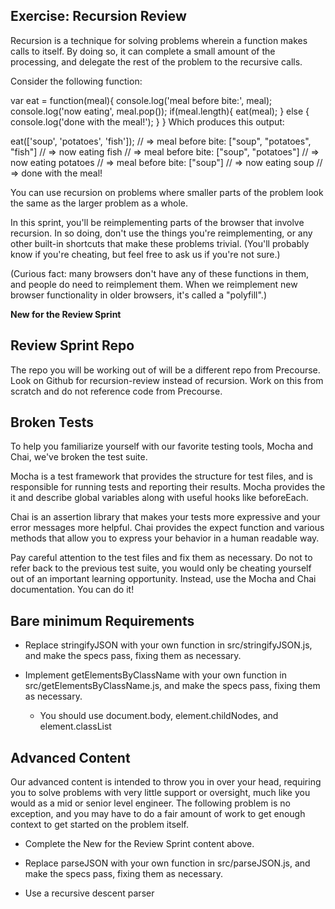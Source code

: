 ## Exercise: Recursion Review
Recursion is a technique for solving problems wherein a function makes calls to itself. By doing so, it can complete a small amount of the processing, and delegate the rest of the problem to the recursive calls.

Consider the following function:

var eat = function(meal){
  console.log('meal before bite:', meal);
  console.log('now eating', meal.pop());
  if(meal.length){
    eat(meal);
  } else {
    console.log('done with the meal!');
  }
}
Which produces this output:

eat(['soup', 'potatoes', 'fish']);
// => meal before bite: ["soup", "potatoes", "fish"]
// => now eating fish
// => meal before bite: ["soup", "potatoes"]
// => now eating potatoes
// => meal before bite: ["soup"]
// => now eating soup
// => done with the meal!

You can use recursion on problems where smaller parts of the problem look the same as the larger problem as a whole.

In this sprint, you'll be reimplementing parts of the browser that involve recursion. In so doing, don't use the things you're reimplementing, or any other built-in shortcuts that make these problems trivial. (You'll probably know if you're cheating, but feel free to ask us if you're not sure.)

(Curious fact: many browsers don't have any of these functions in them, and people do need to reimplement them. When we reimplement new browser functionality in older browsers, it's called a "polyfill".)

**New for the Review Sprint**

## Review Sprint Repo
The repo you will be working out of will be a different repo from Precourse. Look on Github for recursion-review instead of recursion. Work on this from scratch and do not reference code from Precourse.

## Broken Tests
To help you familiarize yourself with our favorite testing tools, Mocha and Chai, we've broken the test suite.

Mocha  is a test framework that provides the structure for test files, and is responsible for running tests and reporting their results. Mocha provides the it and describe global variables along with useful hooks like beforeEach.

Chai  is an assertion library that makes your tests more expressive and your error messages more helpful. Chai provides the expect function and various methods  that allow you to express your behavior in a human readable way.

Pay careful attention to the test files and fix them as necessary. Do not to refer back to the previous test suite, you would only be cheating yourself out of an important learning opportunity. Instead, use the Mocha and Chai documentation. You can do it!

## Bare minimum Requirements
- Replace stringifyJSON with your own function in src/stringifyJSON.js, and make the specs pass, fixing them as necessary.

- Implement getElementsByClassName with your own function in src/getElementsByClassName.js, and make the specs pass, fixing them as necessary.
    * You should use document.body, element.childNodes, and element.classList

## Advanced Content
Our advanced content is intended to throw you in over your head, requiring you to solve problems with very little support or oversight, much like you would as a mid or senior level engineer. The following problem is no exception, and you may have to do a fair amount of work to get enough context to get started on the problem itself.

-  Complete the New for the Review Sprint content above.

-  Replace parseJSON with your own function in src/parseJSON.js, and make the specs pass, fixing them as necessary.
 * Use a recursive descent parser
 